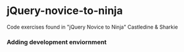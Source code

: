 # jQuery-novice-to-ninja
Code exercises found in "jQuery Novice to Ninja" Castledine &amp; Sharkie
### Adding development enviornment

